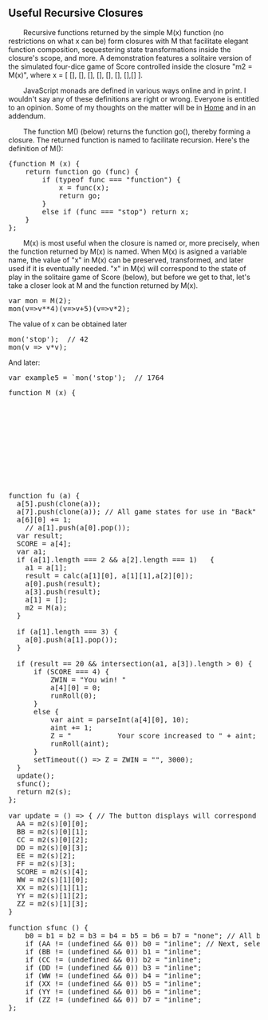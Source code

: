 <head>
  <style>
    p {text-indent: 30px};  
  </style>
</head>

<h2>Useful Recursive Closures</h2>

<p>Recursive functions returned by the simple M(x) function (no restrictions on what x can be) form closures with M that facilitate elegant function composition, sequestering state transformations inside the closure's scope, and more. A demonstration features a solitaire version of the simulated four-dice game of Score controlled inside the closure "m2 = M(x)", where x = [ [], [], [], [], [], [], [],[] ].</p>
<p> JavaScript monads are defined in various ways online and in print. I wouldn't say any of these definitions are right or wrong. Everyone is entitled to an opinion. Some of my thoughts on the matter will be in <a href = "./">Home</a> and in an addendum. </p>
<p>The function M() (below) returns the function go(), thereby forming a closure. The returned function is named to facilitate recursion. Here's the definition of M():</p>
<pre>{function M (x) {
    return function go (func) {
        if (typeof func === "function") {
            x = func(x);
            return go;
        }
        else if (func === "stop") return x;
    }
};</pre>



<p> M(x) is most useful when the closure is named or, more precisely, when the function returned by M(x) is named. When M(x) is asigned a variable name, the value of "x" in M(x) can be preserved, transformed, and later used if it is eventually needed. "x" in M(x) will correspond to the state of play in the solitaire game of Score (below), but before we get to that, let's take a closer look at M and the function returned by M(x).  </p>
<pre>var mon = M(2);  
mon(v=>v**4)(v=>v+5)(v=>v*2);</pre>
The value of x can be obtained later
<pre>mon('stop');  // 42
mon(v => v*v);</pre>
And later:
<pre>var example5 = `mon('stop');  // 1764</pre>

<pre>function M (x) {


  
  
  
  
  
  
  
  
  
<pre>function fu (a) {                                 
  a[5].push(clone(a));
  a[7].push(clone(a)); // All game states for use in "Back" and "Forward."
  a[6][0] += 1;
    // a[1].push(a[0].pop());
  var result;
  SCORE = a[4];
  var a1;
  if (a[1].length === 2 && a[2].length === 1)   {
    a1 = a[1];
    result = calc(a[1][0], a[1][1],a[2][0]);
    a[0].push(result);
    a[3].push(result);  
    a[1] = [];
    m2 = M(a);
  }

  if (a[1].length === 3) {
    a[0].push(a[1].pop());
  }
 
  if (result == 20 && intersection(a1, a[3]).length > 0) {
      if (SCORE === 4) {
          ZWIN = "You win! "
          a[4][0] = 0;
          runRoll(0);
      }
      else {
          var aint = parseInt(a[4][0], 10);
          aint += 1;
          Z = "           Your score increased to " + aint;
          runRoll(aint); 
      }
      setTimeout(() => Z = ZWIN = "", 3000);
  }
  update();
  sfunc();
  return m2(s); 
}; 

var update = () => { // The button displays will correspond to the values in m2.
  AA = m2(s)[0][0];
  BB = m2(s)[0][1];
  CC = m2(s)[0][2];
  DD = m2(s)[0][3];
  EE = m2(s)[2];
  FF = m2(s)[3];
  SCORE = m2(s)[4];
  WW = m2(s)[1][0];
  XX = m2(s)[1][1];
  YY = m2(s)[1][2];
  ZZ = m2(s)[1][3];
}

function sfunc () {
    b0 = b1 = b2 = b3 = b4 = b5 = b6 = b7 = "none"; // All button displays controlled by b's disappear. 
    if (AA != (undefined && 0)) b0 = "inline"; // Next, selected buttons are diplayed.
    if (BB != (undefined && 0)) b1 = "inline";
    if (CC != (undefined && 0)) b2 = "inline";
    if (DD != (undefined && 0)) b3 = "inline";
    if (WW != (undefined && 0)) b4 = "inline";
    if (XX != (undefined && 0)) b5 = "inline";
    if (YY != (undefined && 0)) b6 = "inline";
    if (ZZ != (undefined && 0)) b7 = "inline";
}; </pre>
